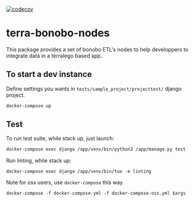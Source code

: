 [![codecov](https://codecov.io/gh/Terralego/terra-bonobo-nodes/branch/master/graph/badge.svg?token=GahfQWK6Qz)](https://codecov.io/gh/Terralego/terra-bonobo-nodes)

# terra-bonobo-nodes

This package provides a set of bonobo ETL's nodes to help developpers to
integrate data in a terralego based app.

## To start a dev instance

Define settings you wants in `tests/sample_project/projecttest/` django project.

```sh
docker-compose up
```

## Test

To run test suite, while stack up, just launch:

```sh
docker-compose exec django /app/venv/bin/python3 /app/manage.py test
```

Run linting, while stack up:

```
docker-compose exec django /app/venv/bin/tox -e linting
```

Note for osx users, use ``docker-compose``  this way
```
docker-compose -f docker-compose.yml -f docker-compose-osx.yml $args
```

